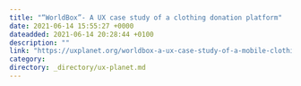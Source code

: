 ```yaml
---
title: "“WorldBox”- A UX case study of a clothing donation platform"
date: 2021-06-14 15:55:27 +0000
dateadded: 2021-06-14 20:28:44 +0100
description: ""
link: "https://uxplanet.org/worldbox-a-ux-case-study-of-a-mobile-clothing-donation-platform-e9c0ee249c53?source=rss----819cc2aaeee0---4"
category:
directory: _directory/ux-planet.md
---
```

